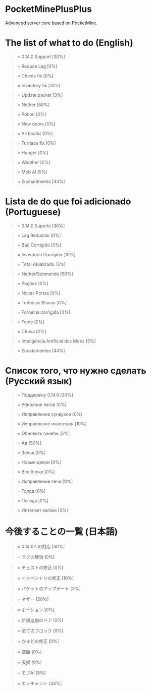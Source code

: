 # PocketMinePlusPlus
Advanced server core based on PocketMine.

# The list of what to do (English)

> = 0.14.0 Support [30%]

> = Reduce Lag [0%]

> = Chests fix [0%]

> = Inventory fix [10%]

> = Update packet [3%]

> = Nether [50%]

> = Potion [0%]

> = New doors [0%]

> = All blocks [0%]

> = Furnace fix [0%]

> = Hunger [0%]

> = Weather [0%]

> = Mob AI [5%]

> = Enchantments [44%]

# Lista de do que foi adicionado (Portuguese)

> = 0.14.0 Suporte [30%]

> = Lag Reduzido [0%]

> = Baú Corrigido [0%]

> = Inventorio Corrigido [10%]

> = Total Atualizado [3%]

> = Nether/Submundo [50%]

> = Poções [0%]

> = Novas Portas [0%]

> = Todos os Blocos [0%]

> = Fornalha corrigida [0%]

> = Fome [0%]

> = Chuva [0%]

> = Inteligência Artificial dos Mobs [5%]

> = Encatamentos [44%]

# Список того, что нужно сделать (Русский язык)

> = Поддержку 0.14.0 [30%]

> = Убирание лагов [0%]

> = Исправление сундуков [0%]

> = Исправление инвентаря [10%]

> = Обновить пакеты [3%]

> = Ад [50%]

> = Зелья [0%]

> = Новые двери [0%]

> = Все блоки [0%]

> = Исправление печи [0%]

> = Голод [0%]

> = Погода [0%]

> = Интелект мобам [5%]

# 今後することの一覧 (日本語)

> = 0.14.0への対応 [30%]

> = ラグの解消 [0%]

> = チェストの修正 [0%]

> = インベントリの修正 [10%]

> = パケットのアップデート [3%]

> = ネザー [50%]

> = ポーション [0%]

> = 新規追加のドア [0%]

> = 全てのブロック [0%]

> = かまどの修正 [0%]

> = 空腹 [0%]

> = 天候 [0%]

> = モブAI [5%]

> = エンチャント [44%]
